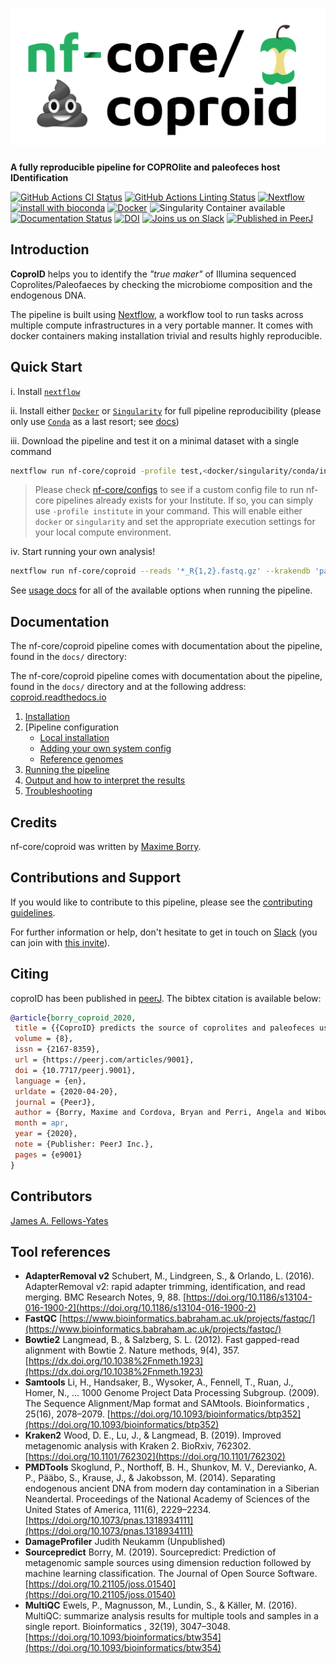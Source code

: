 # ![nf-core/coproid](assets/img/coproid_logo.png)

**A fully reproducible pipeline for COPROlite and paleofeces host IDentification**

[![GitHub Actions CI Status](https://github.com/nf-core/coproid/workflows/nf-core%20CI/badge.svg)](https://github.com/nf-core/coproid/actions)
[![GitHub Actions Linting Status](https://github.com/nf-core/coproid/workflows/nf-core%20linting/badge.svg)](https://github.com/nf-core/coproid/actions)
[![Nextflow](https://img.shields.io/badge/nextflow-%E2%89%A519.10.0-brightgreen.svg)](https://www.nextflow.io/)
[![install with bioconda](https://img.shields.io/badge/install%20with-conda-brightgreen.svg)](https://docs.conda.io/en/latest)
[![Docker](https://img.shields.io/docker/automated/nfcore/coproid.svg)](https://hub.docker.com/r/nfcore/coproid)
![Singularity Container available](https://img.shields.io/badge/singularity-available-7E4C74.svg)
[![Documentation Status](https://readthedocs.org/projects/coproid/badge/?version=latest)](https://coproid.readthedocs.io/en/latest/?badge=latest)
[![DOI](https://zenodo.org/badge/DOI/10.5281/zenodo.2653756.svg)](https://doi.org/10.5281/zenodo.2653756)
[![Joins us on Slack](https://img.shields.io/badge/slack-nfcore/coproid-blue.svg)](https://nfcore.slack.com/channels/coproid)
[![Published in PeerJ](https://img.shields.io/badge/PeerJ-published-%2300B2FF)](https://peerj.com/articles/9001)

## Introduction

**CoproID** helps you to identify the _"true maker"_ of Illumina sequenced Coprolites/Paleofaeces by checking the microbiome composition and the endogenous DNA.

The pipeline is built using [Nextflow](https://www.nextflow.io), a workflow tool to run tasks across multiple compute infrastructures in a very portable manner. It comes with docker containers making installation trivial and results highly reproducible.

## Quick Start

i. Install [`nextflow`](https://nf-co.re/usage/installation)

ii. Install either [`Docker`](https://docs.docker.com/engine/installation/) or [`Singularity`](https://www.sylabs.io/guides/3.0/user-guide/) for full pipeline reproducibility (please only use [`Conda`](https://conda.io/miniconda.html) as a last resort; see [docs](https://nf-co.re/usage/configuration#basic-configuration-profiles))

iii. Download the pipeline and test it on a minimal dataset with a single command

```bash
nextflow run nf-core/coproid -profile test,<docker/singularity/conda/institute>
```

> Please check [nf-core/configs](https://github.com/nf-core/configs#documentation) to see if a custom config file to run nf-core pipelines already exists for your Institute. If so, you can simply use `-profile institute` in your command. This will enable either `docker` or `singularity` and set the appropriate execution settings for your local compute environment.

iv. Start running your own analysis!

```bash
nextflow run nf-core/coproid --reads '*_R{1,2}.fastq.gz' --krakendb 'path/to/minikraken_db' -profile docker
```

See [usage docs](docs/usage.md) for all of the available options when running the pipeline.

## Documentation

The nf-core/coproid pipeline comes with documentation about the pipeline, found in the `docs/` directory:

The nf-core/coproid pipeline comes with documentation about the pipeline, found in the `docs/` directory and at the following address: [coproid.readthedocs.io](https://coproid.readthedocs.io)

1. [Installation](https://nf-co.re/usage/installation)
2. [Pipeline configuration
    - [Local installation](https://nf-co.re/usage/local_installation)
    - [Adding your own system config](https://nf-co.re/usage/adding_own_config)
    - [Reference genomes](https://nf-co.re/usage/reference_genomes)
3. [Running the pipeline](docs/usage.md)
4. [Output and how to interpret the results](docs/output.md)
5. [Troubleshooting](https://nf-co.re/usage/troubleshooting)

## Credits

nf-core/coproid was written by [Maxime Borry](https://github.com/maxibor).

## Contributions and Support

If you would like to contribute to this pipeline, please see the [contributing guidelines](.github/CONTRIBUTING.md).

For further information or help, don't hesitate to get in touch on [Slack](https://nfcore.slack.com/channels/coproid) (you can join with [this invite](https://nf-co.re/join/slack)).

## Citing

coproID has been published in [peerJ](https://peerj.com/articles/9001). The bibtex citation is available below:

```bibtex
@article{borry_coproid_2020,
 title = {{CoproID} predicts the source of coprolites and paleofeces using microbiome composition and host {DNA} content},
 volume = {8},
 issn = {2167-8359},
 url = {https://peerj.com/articles/9001},
 doi = {10.7717/peerj.9001},
 language = {en},
 urldate = {2020-04-20},
 journal = {PeerJ},
 author = {Borry, Maxime and Cordova, Bryan and Perri, Angela and Wibowo, Marsha and Honap, Tanvi Prasad and Ko, Jada and Yu, Jie and Britton, Kate and Girdland-Flink, Linus and Power, Robert C. and Stuijts, Ingelise and Salazar-García, Domingo C. and Hofman, Courtney and Hagan, Richard and Kagoné, Thérèse Samdapawindé and Meda, Nicolas and Carabin, Helene and Jacobson, David and Reinhard, Karl and Lewis, Cecil and Kostic, Aleksandar and Jeong, Choongwon and Herbig, Alexander and Hübner, Alexander and Warinner, Christina},
 month = apr,
 year = {2020},
 note = {Publisher: PeerJ Inc.},
 pages = {e9001}
}
```

## Contributors

[James A. Fellows-Yates](https://github.com/jfy133)

## Tool references

- **AdapterRemoval v2** Schubert, M., Lindgreen, S., & Orlando, L. (2016). AdapterRemoval v2: rapid adapter trimming, identification, and read merging. BMC Research Notes, 9, 88. [https://doi.org/10.1186/s13104-016-1900-2](https://doi.org/10.1186/s13104-016-1900-2)
- **FastQC** [https://www.bioinformatics.babraham.ac.uk/projects/fastqc/](https://www.bioinformatics.babraham.ac.uk/projects/fastqc/)
- **Bowtie2** Langmead, B., & Salzberg, S. L. (2012). Fast gapped-read alignment with Bowtie 2. Nature methods, 9(4), 357. [https://dx.doi.org/10.1038%2Fnmeth.1923](https://dx.doi.org/10.1038%2Fnmeth.1923)
- **Samtools** Li, H., Handsaker, B., Wysoker, A., Fennell, T., Ruan, J., Homer, N., … 1000 Genome Project Data Processing Subgroup. (2009). The Sequence Alignment/Map format and SAMtools. Bioinformatics , 25(16), 2078–2079. [https://doi.org/10.1093/bioinformatics/btp352](https://doi.org/10.1093/bioinformatics/btp352)
- **Kraken2** Wood, D. E., Lu, J., & Langmead, B. (2019). Improved metagenomic analysis with Kraken 2. BioRxiv, 762302. [https://doi.org/10.1101/762302](https://doi.org/10.1101/762302)
- **PMDTools** Skoglund, P., Northoff, B. H., Shunkov, M. V., Derevianko, A. P., Pääbo, S., Krause, J., & Jakobsson, M. (2014). Separating endogenous ancient DNA from modern day contamination in a Siberian Neandertal. Proceedings of the National Academy of Sciences of the United States of America, 111(6), 2229–2234. [https://doi.org/10.1073/pnas.1318934111](https://doi.org/10.1073/pnas.1318934111)
- **DamageProfiler** Judith Neukamm (Unpublished)
- **Sourcepredict** Borry, M. (2019). Sourcepredict: Prediction of metagenomic sample sources using dimension reduction followed by machine learning classification. The Journal of Open Source Software. [https://doi.org/10.21105/joss.01540](https://doi.org/10.21105/joss.01540)
- **MultiQC** Ewels, P., Magnusson, M., Lundin, S., & Käller, M. (2016). MultiQC: summarize analysis results for multiple tools and samples in a single report. Bioinformatics , 32(19), 3047–3048. [https://doi.org/10.1093/bioinformatics/btw354](https://doi.org/10.1093/bioinformatics/btw354)
